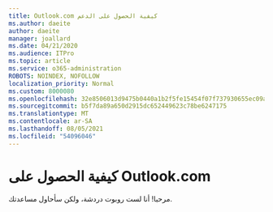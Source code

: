 ```yaml
---
title: Outlook.com كيفية الحصول على الدعم
ms.author: daeite
author: daeite
manager: joallard
ms.date: 04/21/2020
ms.audience: ITPro
ms.topic: article
ms.service: o365-administration
ROBOTS: NOINDEX, NOFOLLOW
localization_priority: Normal
ms.custom: 8000080
ms.openlocfilehash: 32e8506013d9475b0440a1b2f5fe15454f07f737930655ec09aab7683d5f39e5
ms.sourcegitcommit: b5f7da89a650d2915dc652449623c78be6247175
ms.translationtype: MT
ms.contentlocale: ar-SA
ms.lasthandoff: 08/05/2021
ms.locfileid: "54096046"
---
```

# <a name="how-to-get-outlookcom-support"></a>كيفية الحصول على Outlook.com

مرحبا!
أنا لست روبوت دردشة، ولكن سأحاول مساعدتك.


